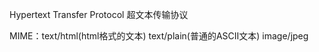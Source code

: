 Hypertext Transfer Protocol   超文本传输协议

MIME：text/html\(html格式的文本\)   text/plain\(普通的ASCII文本\)  image/jpeg

